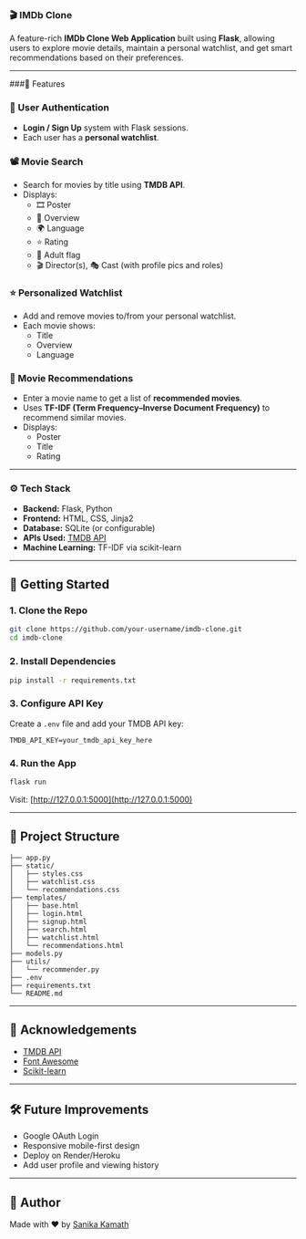 
### 🎬 IMDb Clone

A feature-rich **IMDb Clone Web Application** built using **Flask**, allowing users to explore movie details, maintain a personal watchlist, and get smart recommendations based on their preferences.

---

###🌟 Features

### 🔐 User Authentication
- **Login / Sign Up** system with Flask sessions.
- Each user has a **personal watchlist**.

### 📽️ Movie Search
- Search for movies by title using **TMDB API**.
- Displays:
  - 🎞️ Poster
  - 📝 Overview
  - 🌍 Language
  - ⭐ Rating
  - 🔞 Adult flag
  - 🎬 Director(s), 🎭 Cast (with profile pics and roles)

### ⭐ Personalized Watchlist
- Add and remove movies to/from your personal watchlist.
- Each movie shows:
  - Title
  - Overview
  - Language

### 🎯 Movie Recommendations
- Enter a movie name to get a list of **recommended movies**.
- Uses **TF-IDF (Term Frequency–Inverse Document Frequency)** to recommend similar movies.
- Displays:
  - Poster
  - Title
  - Rating

---

### ⚙️ Tech Stack

- **Backend:** Flask, Python
- **Frontend:** HTML, CSS, Jinja2
- **Database:** SQLite (or configurable)
- **APIs Used:** [TMDB API](https://www.themoviedb.org/documentation/api)
- **Machine Learning:** TF-IDF via scikit-learn

---

## 🚀 Getting Started

### 1. Clone the Repo

```bash
git clone https://github.com/your-username/imdb-clone.git
cd imdb-clone
````

### 2. Install Dependencies

```bash
pip install -r requirements.txt
```

### 3. Configure API Key

Create a `.env` file and add your TMDB API key:

```
TMDB_API_KEY=your_tmdb_api_key_here
```

### 4. Run the App

```bash
flask run
```

Visit: [http://127.0.0.1:5000](http://127.0.0.1:5000)

---

## 📁 Project Structure

```
├── app.py
├── static/
│   ├── styles.css
│   ├── watchlist.css
│   └── recommendations.css
├── templates/
│   ├── base.html
│   ├── login.html
│   ├── signup.html
│   ├── search.html
│   ├── watchlist.html
│   └── recommendations.html
├── models.py
├── utils/
│   └── recommender.py
├── .env
├── requirements.txt
└── README.md
```

---

## 🙏 Acknowledgements

* [TMDB API](https://www.themoviedb.org/documentation/api)
* [Font Awesome](https://fontawesome.com/)
* [Scikit-learn](https://scikit-learn.org/)

---

## 🛠 Future Improvements

* Google OAuth Login
* Responsive mobile-first design
* Deploy on Render/Heroku
* Add user profile and viewing history

---

## 👤 Author

Made with ❤️ by [Sanika Kamath ](https://github.com/sanikaa-16)
